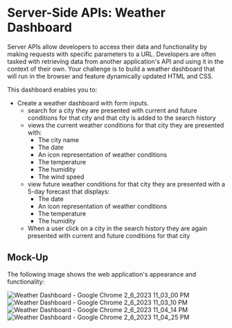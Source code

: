 # Server-Side APIs: Weather Dashboard


Server APIs allow developers to access their data and functionality by making requests with specific parameters to a URL. Developers are often tasked with retrieving data from another application's API and using it in the context of their own. Your challenge is to build a weather dashboard that will run in the browser and feature dynamically updated HTML and CSS.


This dashboard enables you to:

* Create a weather dashboard with form inputs.
  * search for a city they are presented with current and future conditions for that city and that city is added to the search history
  * views the current weather conditions for that city they are presented with:
    * The city name
    * The date
    * An icon representation of weather conditions
    * The temperature
    * The humidity
    * The wind speed
  * view future weather conditions for that city they are presented with a 5-day forecast that displays:
    * The date
    * An icon representation of weather conditions
    * The temperature
    * The humidity
  * When a user click on a city in the search history they are again presented with current and future conditions for that city

## Mock-Up

The following image shows the web application's appearance and functionality:

![Weather Dashboard - Google Chrome 2_6_2023 11_03_00 PM](https://user-images.githubusercontent.com/92087695/217098332-4099d410-b768-4ce8-bee6-2ac1ac0690c4.png)
![Weather Dashboard - Google Chrome 2_6_2023 11_03_10 PM](https://user-images.githubusercontent.com/92087695/217098350-d609ac1f-f586-42b5-8e95-e5aa28c9333e.png)
![Weather Dashboard - Google Chrome 2_6_2023 11_04_14 PM](https://user-images.githubusercontent.com/92087695/217098373-ac3ce3dd-9ef9-46f3-b357-0d1005bfcfc7.png)
![Weather Dashboard - Google Chrome 2_6_2023 11_04_25 PM](https://user-images.githubusercontent.com/92087695/217098395-0c8f3216-bea9-4996-9c33-703818a0d5ea.png)
